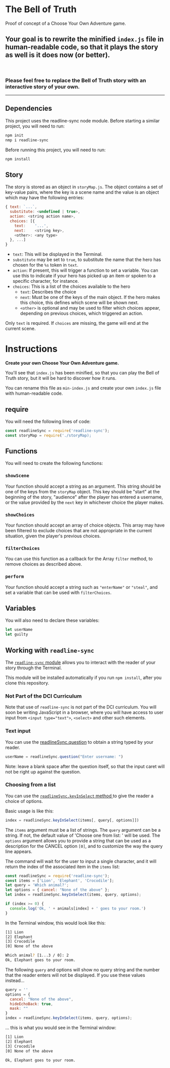 # The Bell of Truth
Proof of concept of a Choose Your Own Adventure game.

## Your goal is to rewrite the minified `index.js` file in human-readable code, so that it plays the story as well is it does now  (or better).
<br/>

### Please feel free to replace the Bell of Truth story with an interactive story of your own.

---

## Dependencies
This project uses the readline-sync node module. Before starting
a similar project, you will need to run:

```bash
npm init
nmp i readline-sync
```

Before running this project, you will need to run:

```bash
npm install
```

## Story
The story is stored as an object in `storyMap.js`. The object contains a set of key-value pairs, where the key is a scene name and the value is an object which may have the following entries:

```javascript
{ text: `...`,
  substitute: <undefined | true>,
  action: <string action name>,
  choices: [{
    text:    '...',
    next:    <string key>,
    <other>: <any type>
  }, ...]
}
```

* `text`: This will be displayed in the Terminal.
* `substitute` may be set to `true`, to substitute the name that the hero has chosen for the `%s` token in `text`.
* `action`: If present, this will trigger a function to set a variable. You can use this to indicate if your hero has picked up an item or spoken to a specific character, for instance.
* `choices`: This is a list of the choices available to the hero
  * `text`: Describes the choice
  * `next`: Must be one of the keys of the main object. If the hero makes this choice, this defines which scene will be shown next.
  * `<other>` is optional and may be used to filter which choices appear, depending on previous choices, which triggered an action.

Only `text` is required. If `choices` are missing, the game will end at the current scene.

# Instructions
**Create your own Choose Your Own Adventure game.**

You'll see that `index.js` has been minified, so that you can play the Bell of Truth story, but it will be hard to discover how it runs.

You can rename this file as `min-index.js` and create your own `index.js` file with human-readable code.

## require
You will need the following lines of code:

```javascript
const readlineSync = require('readline-sync');
const storyMap = require('./storyMap);
```

## Functions
You will need to create the following functions:

### `showScene`
Your function should accept a string as an argument. This string should be one of the keys from the `storyMap` object. This key should be "start" at the beginning of the story, "audience" after the player has entered a username, or the value provided by the `next` key in whichever choice the player makes.

### `showChoices`
Your function should accept an array of choice objects. This array may have been filtered to exclude choices that are not appropriate in the current situation, given the player's previous choices.

### `filterChoices`
You can use this function as a callback for the Array `filter` method, to remove choices as described above.

### `perform`
Your function should accept a string such as `"enterName"` or `"steal"`, and set a variable that can be used with `filterChoices`.

## Variables
You will also need to declare these variables:

```javascript
let userName
let guilty
```

## Working with `readline-sync`

The [`readline-sync` module](https://www.npmjs.com/package/readline-sync) allows you to interact with the reader of your story through the Terminal.

This module will be installed automatically if you run `npm install`, after you clone this repository.

### Not Part of the DCI Curriculum

Note that use of `readline-sync` is not part of the DCI curriculum. You will soon be writing JavaScript in a browser, where you will have access to user input from `<input type="text">`, `<select>` and other such elements.

### Text input

You can use the [readlineSync.question](https://www.npmjs.com/package/readline-sync#basic-methods) to obtain a string typed by your reader.

```javascript
userName = readlineSync.question("Enter username: ")
```
Note: leave a blank space after the question itself, so that the input caret will not be right up against the question.

### Choosing from a list
You can use the [`readlineSync.keyInSelect` method ](https://www.npmjs.com/package/readline-sync#utility_methods-keyinselect) to give the reader a choice of options.

Basic usage is like this:
```javascript
index = readlineSync.keyInSelect(items[, query[, options]])
```

The `items` argument must be a list of strings.
The `query` argument can be a string. If not, the default value of 'Choose one from list: ' will be used.
The `options` argument allows you to provide a string that can be used as a description for the CANCEL option `[0]`, and to customize the way the query line appears.

The command will wait for the user to input a single character, and it will return the index of the associated item in the `items` list:

```javascript
const readlineSync = require('readline-sync');
const items = ['Lion', 'Elephant', 'Crocodile'];
let query = 'Which animal?';
let options = { cancel: "None of the above" };
let index = readlineSync.keyInSelect(items, query, options);

if (index >= 0) {
  console.log('Ok, ' + animals[index] + ' goes to your room.')
}
```

In the Terminal window, this would look like this:

```bash
[1] Lion
[2] Elephant
[3] Crocodile
[0] None of the above

Which animal? [1...3 / 0]: 2
Ok, Elephant goes to your room.
```

The following `query` and options will show no query string and the number that the reader enters will not be displayed. If you use these values instead...

```javascript
query = ''
options = {
  cancel: "None of the above",
  hideEchoBack: true,
  mask: ""
}
index = readlineSync.keyInSelect(items, query, options);
```

... this is what you would see in the Terminal window:

```bash
[1] Lion
[2] Elephant
[3] Crocodile
[0] None of the above

Ok, Elephant goes to your room.
```
